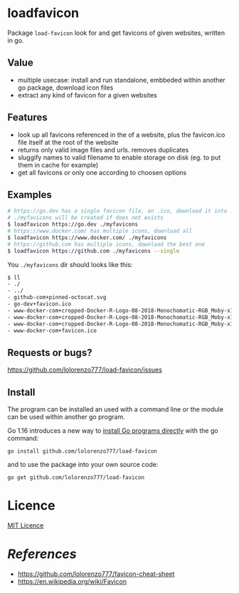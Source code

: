 # loadfavicon

Package ``load-favicon`` look for and get favicons of given websites, written in go.

## Value

- multiple usecase: install and run standalone, embbeded within another go package, download icon files
- extract any kind of favicon for a given websites

## Features

- look up all favicons referenced in the <head><link> of a website, plus the favicon.ico file itself at the root of the website
- returns only valid image files and urls. removes duplicates
- sluggify names to valid filename to enable storage on disk (eg. to put them in cache for example)
- get all favicons or only one according to choosen options

## Examples

```bash
# https://go.dev has a single favicon file, an .ico, download it into ./myfavicons dir
# ./myfavicons will be created if does not exists
$ loadfavicon https://go.dev ./myfavicons
# https://www.docker.com/ has multiple icons, download all
$ loadfavicon https://www.docker.com/ ./myfavicons
# https://github.com has multiple icons, download the best one
$ loadfavicon https://github.com ./myfavicons --single
```

You ``./myfavicons`` dir should looks like this:
```bash
$ ll 
- ./
- ../
- github-com+pinned-octocat.svg
- go-dev+favicon.ico
- www-docker-com+cropped-Docker-R-Logo-08-2018-Monochomatic-RGB_Moby-x1-180x180.png
- www-docker-com+cropped-Docker-R-Logo-08-2018-Monochomatic-RGB_Moby-x1-192x192.png
- www-docker-com+cropped-Docker-R-Logo-08-2018-Monochomatic-RGB_Moby-x1-32x32.png
- www-docker-com+favicon.ico
```


## Requests or bugs?

https://github.com/lolorenzo777/load-favicon/issues


## Install

The program can be installed an used with a command line or the module can be used within another go program.

Go 1.16 introduces a new way to [install Go programs directly](https://play-with-go.dev/installing-go-programs-directly_go116_en/) with the go command: 
```
go install github.com/lolorenzo777/load-favicon
```

and to use the package into your own source code:
```
go get github.com/lolorenzo777/load-favicon
```

# Licence

[MIT Licence](LICENCE)

# _References_

- https://github.com/lolorenzo777/favicon-cheat-sheet
- https://en.wikipedia.org/wiki/Favicon

